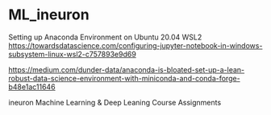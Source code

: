 # ML_ineuron

Setting up Anaconda Environment on Ubuntu 20.04 WSL2
https://towardsdatascience.com/configuring-jupyter-notebook-in-windows-subsystem-linux-wsl2-c757893e9d69

https://medium.com/dunder-data/anaconda-is-bloated-set-up-a-lean-robust-data-science-environment-with-miniconda-and-conda-forge-b48e1ac11646

ineuron Machine Learning &amp; Deep Leaning Course Assignments
